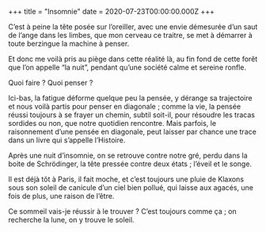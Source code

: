 +++
title = "Insomnie"
date = 2020-07-23T00:00:00.000Z
+++

C’est à peine la tête posée sur l’oreiller, avec une envie démesurée d’un saut de l’ange dans les limbes, que mon cerveau ce traitre, se met à démarrer à toute berzingue la machine à penser. 

Et donc me voilà pris au piège dans cette réalité là, au fin fond de cette forêt que l’on appelle “la nuit”, pendant qu’une société calme et sereine ronfle.

Quoi faire ? Quoi penser ?

Ici-bas, la fatigue déforme quelque peu la pensée, y dérange sa trajectoire et nous voilà partis pour penser en diagonale ; comme la vie, la pensée réussi toujours à se frayer un chemin, subtil soit-il, pour résoudre les tracas sordides ou non, que notre quotidien rencontre. Mais parfois, le raisonnement d’une pensée en diagonale, peut laisser par chance une trace dans un livre qui s’appelle l’Histoire.

Après une nuit d’insomnie, on se retrouve contre notre gré, perdu dans la boite de Schrödinger, la tête pressée contre deux états ; l’éveil et le songe. 

Il est déjà tôt à Paris, il fait moche, et c’est toujours une pluie de Klaxons sous son soleil de canicule d’un ciel bien pollué, qui laisse aux agacés, une fois de plus, une raison de l’être. 

Ce sommeil vais-je réussir à le trouver ? C’est toujours comme ça ; on recherche la lune, on y trouve le soleil.

